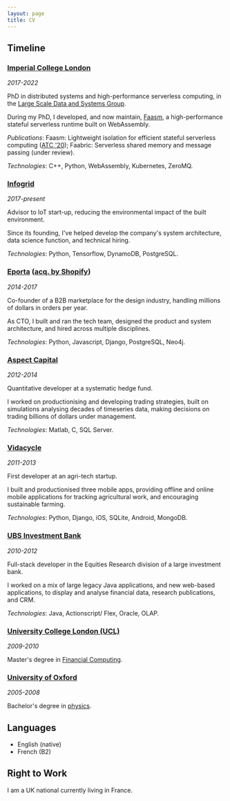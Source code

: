 ```yaml
---
layout: page
title: CV
---
```


## Timeline

### [Imperial College London](https://www.imperial.ac.uk/)
*2017-2022*

PhD in distributed systems and high-performance serverless computing,
in the [Large Scale Data and Systems Group](https://lsds.doc.ic.ac.uk/).

During my PhD, I developed, and now maintain,
[Faasm](https://github.com/faasm/faasm/), a high-performance stateful serverless
runtime built on WebAssembly.

*Publications*: Faasm: Lightweight isolation for efficient stateful serverless
computing ([ATC
'20](https://www.usenix.org/conference/atc20/presentation/shillaker)); Faabric:
Serverless shared memory and message passing (under review).

*Technologies*: C++, Python, WebAssembly, Kubernetes, ZeroMQ.

### [Infogrid](https://www.infogrid.io/)
*2017-present*

Advisor to IoT start-up, reducing the environmental impact of the built
environment.

Since its founding, I've helped develop the company's system architecture, data
science function, and technical hiring.

*Technologies*: Python, Tensorflow, DynamoDB, PostgreSQL.

### [Eporta](https://www.eporta.com/) ([acq. by Shopify](https://marketplace.eporta.com/blog-post/))
*2014-2017*

Co-founder of a B2B marketplace for the design industry, handling millions of
dollars in orders per year.

As CTO, I built and ran the tech team, designed the product and system
architecture, and hired across multiple disciplines.

*Technologies*: Python, Javascript, Django, PostgreSQL, Neo4j.

### [Aspect Capital](https://www.aspectcapital.com/)
*2012-2014*

Quantitative developer at a systematic hedge fund.

I worked on productionising and developing trading strategies, built on
simulations analysing decades of timeseries data, making decisions on trading
billions of dollars under management.

*Technologies*: Matlab, C, SQL Server.

### [Vidacycle](https://vidacycle.com/)
*2011-2013*

First developer at an agri-tech startup.

I built and productionised three mobile apps, providing offline and online
mobile applications for tracking agricultural work, and encouraging sustainable
farming.

*Technologies*: Python, Django, iOS, SQLite, Android, MongoDB.

### [UBS Investment Bank](https://www.ubs.com/global/en/investment-bank.html)
*2010-2012*

Full-stack developer in the Equities Research division of a large investment
bank.

I worked on a mix of large legacy Java applications, and new web-based
applications, to display and analyse financial data, research publications, and
CRM.

*Technologies*: Java, Actionscript/ Flex, Oracle, OLAP.

### [University College London (UCL)](https://www.ucl.ac.uk/)
*2009-2010*

Master's degree in [Financial
Computing](https://www.ucl.ac.uk/prospective-students/graduate/taught-degrees/computational-finance-msc).

### [University of Oxford](https://www.ox.ac.uk/)
*2005-2008*

Bachelor's degree in [physics](https://www.physics.ox.ac.uk/study/undergraduates/ba-physics).

## Languages

- English (native)
- French (B2)

## Right to Work

I am a UK national currently living in France.
